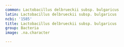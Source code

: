 ```yaml
---
common: Lactobacillus delbrueckii subsp. bulgaricus
latin: Lactobacillus delbrueckii subsp. bulgaricus
ncbi: '1585'
title: Lactobacillus delbrueckii subsp. bulgaricus
group: Bacteria
image: .na.character

---
```

